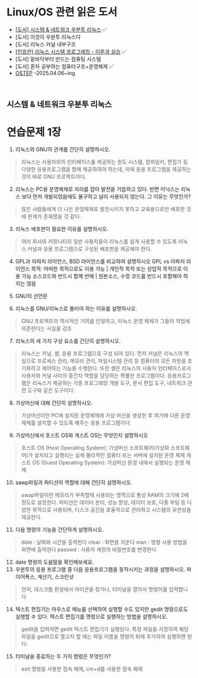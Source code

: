 # Linux/OS 관련 읽은 도서
- [[도서] 시스템 & 네트워크 우분투 리눅스](https://github.com/AnChanUng/TIL/tree/main/linux) ✅
- [도서] 이것이 우분투 리눅스다 
- [도서] 리눅스 커널 내부구조
- [[인프런] 리눅스 시스템 프로그래밍 - 이론과 실습](https://www.inflearn.com/course/%EB%A6%AC%EB%88%85%EC%8A%A4-%EC%8B%9C%EC%8A%A4%ED%85%9C-%ED%94%84%EB%A1%9C%EA%B7%B8%EB%9E%98%EB%B0%8D-%EC%9D%B4%EB%A1%A0%EA%B3%BC-%EC%8B%A4%EC%8A%B5) ✅
- [도서] 밑바닥부터 만드는 컴퓨팅 시스템
- [도서] 혼자 공부하는 컴퓨터구조+운영체제 ✅
- [OSTEP](https://github.com/remzi-arpacidusseau/ostep-translations/tree/master/korean) -2025.04.06~ing

<br>

## 시스템 & 네트워크 우분투 리눅스

# 연습문제 1장
01. 리눅스와 GNU의 관계를 간단히 설명하시오.
> 리눅스는 사용자와의 인터페이스를 제공하는 원도 시스템, 컴파일러, 편집기 등 다양한 응용프로그램을 함께 제공하여야 하는데, 이때 응용 프로그램을 제공하는 것이 바로 GNU 프로젝트이다.

02. 리눅스는 PC용 운영체제로 자리를 잡아 발전을 거듭하고 있다. 반면 미닉스는 리눅스 보다 먼저 개발되었음에도 불구하고 널리 사용되지 않는다. 그 이유는 무엇인가?
> 많은 사람들에게 더 나은 운영체제로 발전시키지 못하고 교육용으로만 배포한 것에 한계가 존재했을 것 같다.

03. 리눅스 배포판이 필요한 이유를 설명하시오.
> 여러 회사와 커뮤니티의 일반 사용자들이 리눅스를 쉽게 사용할 수 있도록 리눅스 커널과 응용 프로그램으로 구성된 배포판을 제공해야 한다.

04. GPL과 아파치 라이언스, BSD 라이언스를 비교하여 설명하시오
GPL vs 아파치 라이언스
목적: 어떠한 목적으로도 이용 가능 | 개인적 목적 또는 상업적 목적으로 이용 가능
소스코드와 반드시 함께 반매 | 원본소스, 수정 코드를 반드시 포함해야 하지는 않음

05. GNU의 선언문

06. 리눅스를 GNU/리눅스로 불러야 하는 이유를 설명하시오.
> GNU 프로젝트의 역사적인 기여를 인정하고, 리눅스 운영 체제가 그들의 작업에 의존한다는 사실을 강조

07. 리눅스의 세 가지 구성 요소를 간단히 설명하시오.
> 리눅스는 커널, 셸, 응용 프로그램으로 구성 되어 있다. 먼저 커널은 리눅스의 핵심으로 프로세스 관리, 메모리 관리, 파일시스템 관리 등 컴퓨터의 모든 자원을 초기화하고 제어하는 기능을 수행한다. 또한 셸은 리눅스의 사용자 인터페이스로서 사용자와 커널 사이의 중간자 역할을 담당하는 특별한 프로그램이다. 응용프로그램은 리눅스가 제공하는 각종 프로그래밍 개발 도구, 문서 편집 도구, 네트워크 관련 도구와 같은 도구이다.

08. 가상머신에 대해 간단히 설명하시오.
> 가상머신이란 PC에 설치된 운영체제에 가상 머신을 생성한 후 여기에 다른 운영체제를 설치할 수 있도록 해주는 응용 프로그램이다.

09. 가상머신에서 호스트 OS와 게스트 OS는 무엇인지 설명하시오
> 호스트 OS (Host Operating System): 가상머신 소프트웨어(가상화 소프트웨어)가 설치되고 실행되는 실제 물리적인 컴퓨터 또는 서버에 설치된 운영 체제
> 게스트 OS (Guest Operating System): 가상머신 환경 내에서 실행되는 운영 체제

10. sawp파일과 파티션의 역할에 대해 간단히 설명하시오.
> swap파일이란 메모리가 부족할때 사용되는 영역으로 통상 RAM의 크기에 2배 정도로 설정한다. 파티션은 데이터 분리, 성능 향상, 데이터 보호, 다중 부팅 등 다양한 목적으로 사용되며, 디스크 공간을 효율적으로 관리하고 시스템의 유연성을 제공한다.

11. 다음 명령의 기능을 간단하게 설명하시오.
> date : 날짜와 시간을 출력한다
> clear : 화면을 지운다
> man : 명령 사용 방법을 화면에 출력한다
> passwd : 사용자 계정의 비밀번호를 변경한다
12. date 명령의 도움말을 확인해보세요.
13. 우분투의 응용 프로그램 중 다음 응용프로그램을 동작시키는 과정을 설명하시오.
파이어폭스, 계산기, 스크린샷
> 먼저, 데스크톱 환경에서 아이콘을 찾거나, 터미널을 열어서 명령어를 입력합니다

14. 텍스트 편집기는 마우스로 메뉴를 선택하여 실행할 수도 있지만 gedit 명령으로도 실행할 수 있다. 텍스트 편집기를 명령으로 실행하는 방법을 설명하시오.
> gedit을 입력하면 gedit 텍스트 편집기가 실행된다. 특정 파일을 지정하여 해당 파일을 gedit으로 열고자 할 때는 파일 이름을 명령어 뒤에 추가하여 실행하면 된다.

15. 터미널을 종료하는 두 가지 명령은 무엇인가?
> exit 명령을 사용한 접속 해제, cm+d를 사용한 점속 해제
